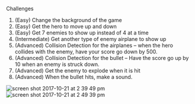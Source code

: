 Challenges

1. (Easy) Change the background of the game
2. (Easy) Get the hero to move up and down
3. (Easy) Get 7 enemies to show up instead of 4 at a time
4. (Intermediate) Get another type of enemy airplane to show up
5. (Advanced) Collision Detection for the airplanes – when the hero collides with the enemy, have your score go down by 500.
6. (Advanced) Collision Detection for the bullet – Have the score go up by 10 when an enemy is struck down. 
7. (Advanced) Get the enemy to explode when it is hit
8. (Advanced) When the bullet hits, make a sound.


![screen shot 2017-10-21 at 2 39 49 pm](https://user-images.githubusercontent.com/29441324/31856455-63b7c1bc-b676-11e7-8c34-4d0669f395b9.png)
![screen shot 2017-10-21 at 2 49 39 pm](https://user-images.githubusercontent.com/29441324/31856456-63f49704-b676-11e7-8714-c4c9e55d7594.png)
